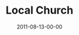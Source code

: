 ---
layout: message
category: message
series: "Collide"
title: "Local Church"
date: 2011-08-13-00-00
message_id: 687
audio: "http://s3.amazonaws.com/crossroads-media/media/legacy/mp3/collide_01.mp3"
audio-duration: "53:51"
program: "http://s3.amazonaws.com/crossroads-media/media/legacy/documents/08_13-14_11Program.pdf"
description: "Mosa Sono talks about the powerful things that can happen when the Church collides with God’s intentions."
video: "https://s3.amazonaws.com/crossroadsvideomessages/collide_01.mp4"
video-duration: "53:58"
video-image: "http://s3.amazonaws.com/crossroads-media/images/legacy/content/collide01_still.jpg"
explicit: "N"
---